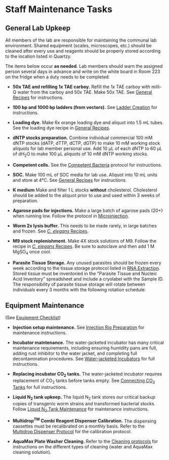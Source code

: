# Staff Maintenance Tasks

## General Lab Upkeep
All members of the lab are responsible for maintaining the communal lab environment. Shared equipment (scales, microscopes, etc.) should be cleaned after every use and reagents should be properly stored according to the location listed in Quartzy. 

The items below occur **as needed**. Lab members should warn the assigned person several days in advance and write on the white board in Room 223 on the fridge when a duty needs to be completed:

  - **50x TAE and refilling 1x TAE carboy.** Refill the 1x TAE carboy with milli-Q water from the carboy and 50x TAE. Make 50x TAE. See [General Recipes](../../Molecular_Biology/General_Recipes/General_Recipes.md) for instructions.

  - **100 bp and 1000 bp ladders (from vectors).** See [Ladder Creation](../../Molecular_Biology/Ladder_Creation/Ladder_Creation.md) for instructions.

  - **Loading dye.** Make 6x orange loading dye and aliquot into 1.5 mL tubes. See the loading dye recipe in [General Recipes](../../Molecular_Biology/General_Recipes/General_Recipes.md).

  - **dNTP stocks preparation.** Combine individual commercial 100 mM dNTP stocks (dATP, dTTP, dCTP, dGTP) to make 10 mM working stock aliquots for lab member personal use. Add 10 μL of each dNTP to 60 μL of dH<sub>2</sub>O to make 100 μL aliquots of 10 mM dNTP working stocks.

  - **Competent cells.** See the [Competent Bacteria](../../Molecular_Biology/Competent_Cells/Competent_Cells.md) protocol for instructions.

  - **SOC.** Make 100 mL of SOC media for lab use. Aliquot into 10 mL units and store at 4°C. See [General Recipes](../../Molecular_Biology/General_Recipes/General_Recipes.md) for instructions.

  - **K medium** Make and filter 1 L stocks **without** cholesterol. Cholesterol should be added to the aliquot prior to use and used within 3 weeks of preparation. 

  - **Agarose pads for injections.** Make a large batch of agarose pads (20+) when running low. Follow the protocol in [Microinjection](../../Microinjection/Ce_Microinjection/Ce_Microinjection.md).

  - **Worm 2x lysis buffer.** This needs to be made rarely, in large batches and frozen. See [_C. elegans_ Recipes](../../Caenorhabditis_elegans/Celegans_Recipes/Celegans_Recipes.md).

  - **M9 stock replenishment.** Make 4X stock solutions of M9. Follow the recipe in [_C. elegans_ Recipes](../../Caenorhabditis_elegans/Celegans_Recipes/Celegans_Recipes.md). Be sure to autoclave and then add 1 M MgSO<sub>4</sub> once cool.

  - **Parasite Tissue Storage.** Any unused parasites should be frozen every week according to the tissue storage protocol listed in [RNA Extraction](../../Parasitic_Nematodes/Parasite_RNA_Extraction/Parasite_RNA_Extraction.md). Stored tissue must be inventoried in the "Parasite Tissue and Nucleic Acid Inventory" spreadsheet and include a cryolabel with the Sample ID. The responsibility of parasite tissue storage will rotate between individuals every 3 months with the following rotation schedule:


## Equipment Maintenance

(See [Equipment Checklist](https://docs.google.com/spreadsheets/d/105wRa2LR-GTH3VU8zLL56xt3Yf_2ar2fpYS3Zfp01bU/edit?usp=sharing))

  - **Injection setup maintenance.** See [Injection Rig Preparation](../../Microinjection/Injection_Rig_Preparation/Injection_Rig_Preparation.md) for maintenance instructions.

  - **Incubator maintenance.** The water-jacketed incubator has many critical maintenance requirements, including ensuring humidity pans are full, adding rust inhibitor to the water jacket, and completing full decontamination procedures. See [Water-jacketed Incubators](../../Lab_Operations/Waterjacketed_Incubator/Waterjacketed_Incubator.md) for full instructions.

  - **Replacing incubator CO<sub>2</sub> tanks.** The water-jacketed incubator requires replacement of CO<sub>2</sub> tanks before tanks empty. See [Connecting CO<sub>2</sub> Tanks](../../Lab_Operations/Connecting_CO2_Tanks/Connecting_CO2_Tanks.md) for full instructions.

  - **Liquid N<sub>2</sub> tank upkeep.** The liquid N<sub>2</sub> tank stores our critical backup copies of transgenic worm strains and transformed bacterial stocks. Follow [Liquid N<sub>2</sub> Tank Maintenance](../../Lab_Operations/LiquidN2_Tank_Maintenance/LiquidN2_Tank_Maintenance.md) for maintenance instructions.

  - **Multidrop<sup>TM</sup> Combi Reagent Dispenser Calibration.** The dispensing cassettes must be recalibrated on a monthly basis. Refer to the [Multidrop Dispenser Protocol](https://docs.google.com/document/d/1iQnYxuGLf0xRXZWCztuEwN-OaAR6KQxiqgNJUs8394k/edit#heading=h.rdss0vih7smd) for the calibration protocol. 

  - **AquaMax Plate Washer Cleaning.** Refer to the [Cleaning protocols](https://docs.google.com/document/d/1GAdTAL4nCAhQKjOBjS8UwrUXJue6KJppFMVvZMPcC6o/edit#heading=h.dk8xs0se0sxc) for instructions on the different types of cleaning (water and AquaMax cleaning solution). 



